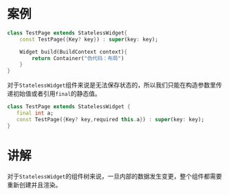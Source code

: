 
# 案例
```dart
class TestPage extends StatelessWidget{
    const TestPage({Key? key}) : super(key: key);

    Widget build(BuildContext context){
        return Container("伪代码：布局")
    }
}
```
对于`StatelessWidget`组件来说是无法保存状态的，所以我们只能在构造参数里传递初始值或者引用`final`的静态值。
```dart
class TestPage extends StatelessWidget {
   final int a;
   const TestPage({Key? key,required this.a}) : super(key: key);
}

```

# 讲解
对于`StatelessWidget`的组件树来说，一旦内部的数据发生变更，整个组件都需要重新创建并且渲染。